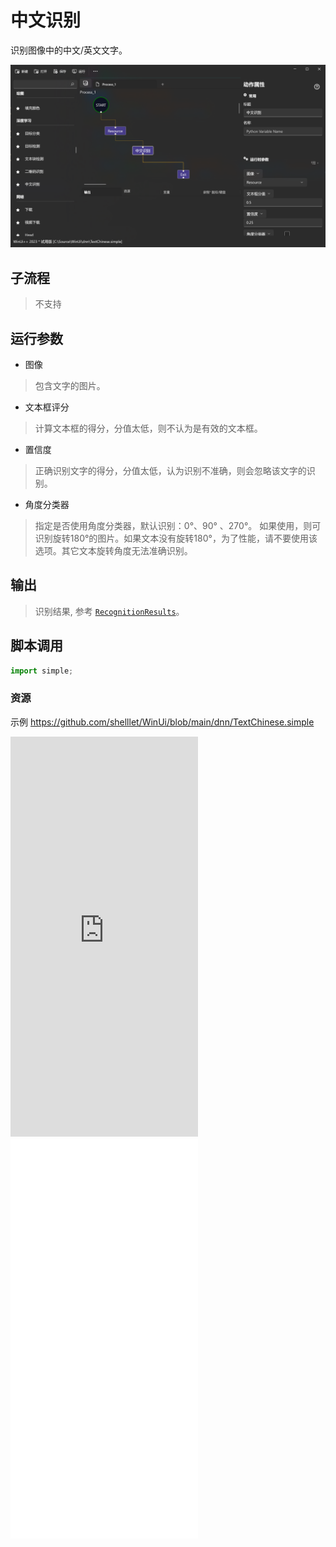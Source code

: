 # 中文识别 
识别图像中的中文/英文文字。

![TextChinese](./images/03.png ':size=90%')

## 子流程
> 不支持

## 运行参数

* 图像
> 包含文字的图片。

* 文本框评分
> 计算文本框的得分，分值太低，则不认为是有效的文本框。

* 置信度
> 正确识别文字的得分，分值太低，认为识别不准确，则会忽略该文字的识别。

* 角度分类器
>  指定是否使用角度分类器，默认识别：0°、90° 、270°。 如果使用，则可识别旋转180°的图片。如果文本没有旋转180°，为了性能，请不要使用该选项。其它文本旋转角度无法准确识别。

## 输出 

> 识别结果, 参考 [`RecognitionResults`](./types/RecognitionResults.md)。


## 脚本调用    

```python
import simple;


```

### 资源

示例 https://github.com/shelllet/WinUi/blob/main/dnn/TextChinese.simple

<iframe type="text/html" height="640px" src="https://www.youtube.com/embed/-XdfKlw-vgQ" frameborder="0"></iframe>

<iframe src="//player.bilibili.com/player.html?bvid=BV17N4y1S7xm&page=1&autoplay=0" height='640px' scrolling="no" frameborder="no" framespacing="0" allowfullscreen="true"></iframe>